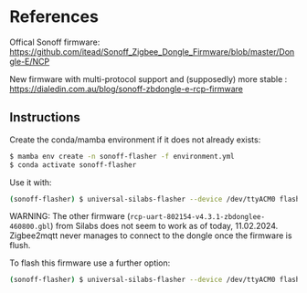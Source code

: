 # References

Offical Sonoff firmware:
https://github.com/itead/Sonoff_Zigbee_Dongle_Firmware/blob/master/Dongle-E/NCP

New firmware with multi-protocol support and (supposedly) more stable :
https://dialedin.com.au/blog/sonoff-zbdongle-e-rcp-firmware


## Instructions

Create the conda/mamba environment if it does not already exists:

```sh
$ mamba env create -n sonoff-flasher -f environment.yml
$ conda activate sonoff-flasher
```

Use it with:

```sh
(sonoff-flasher) $ universal-silabs-flasher --device /dev/ttyACM0 flash --firmware ./ncp-uart-sw_EZNet6.10.3_V1.0.1.gbl
```

WARNING: The other firmware (`rcp-uart-802154-v4.3.1-zbdonglee-460800.gbl`)
from Silabs does not seem to work as of today, 11.02.2024.  Zigbee2mqtt never
manages to connect to the dongle once the firmware is flush.

To flash this firmware use a further option:

```sh
(sonoff-flasher) $ universal-silabs-flasher --device /dev/ttyACM0 flash --firmware ./rcp-uart-802154-v4.3.1-zbdonglee-460800.gbl --allow-cross-flashing`
```
